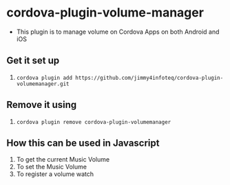 # cordova-plugin-volume-manager

* This plugin is to manage volume on Cordova Apps on both Android and iOS

## Get it set up

1. `cordova plugin add https://github.com/jimmy4infoteq/cordova-plugin-volumemanager.git`

## Remove it using

1. `cordova plugin remove cordova-plugin-volumemanager`

## How this can be used in Javascript

1. To get the current Music Volume
2. To set the Music Volume
3. To register a volume watch

